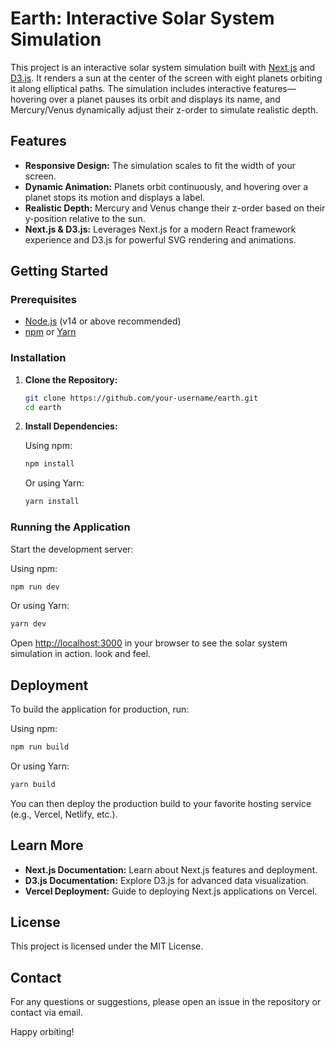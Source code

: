 # Earth: Interactive Solar System Simulation

This project is an interactive solar system simulation built with [Next.js](https://nextjs.org) and [D3.js](https://d3js.org). It renders a sun at the center of the screen with eight planets orbiting it along elliptical paths. The simulation includes interactive features—hovering over a planet pauses its orbit and displays its name, and Mercury/Venus dynamically adjust their z-order to simulate realistic depth.

## Features

- **Responsive Design:** The simulation scales to fit the width of your screen.
- **Dynamic Animation:** Planets orbit continuously, and hovering over a planet stops its motion and displays a label.
- **Realistic Depth:** Mercury and Venus change their z-order based on their y-position relative to the sun.
- **Next.js & D3.js:** Leverages Next.js for a modern React framework experience and D3.js for powerful SVG rendering and animations.

## Getting Started

### Prerequisites

- [Node.js](https://nodejs.org/) (v14 or above recommended)
- [npm](https://www.npmjs.com/) or [Yarn](https://yarnpkg.com/)

### Installation

1. **Clone the Repository:**

   ```bash
   git clone https://github.com/your-username/earth.git
   cd earth
   ```

2. **Install Dependencies:**

   Using npm:

   ```bash
   npm install
   ```

   Or using Yarn:

   ```bash
   yarn install
   ```

### Running the Application

Start the development server:

Using npm:

```bash
npm run dev
```

Or using Yarn:

```bash
yarn dev
```

Open [http://localhost:3000](http://localhost:3000) in your browser to see the solar system simulation in action.
look and feel.

## Deployment

To build the application for production, run:

Using npm:

```bash
npm run build
```

Or using Yarn:

```bash
yarn build
```

You can then deploy the production build to your favorite hosting service (e.g., Vercel, Netlify, etc.).

## Learn More

- **Next.js Documentation:** Learn about Next.js features and deployment.
- **D3.js Documentation:** Explore D3.js for advanced data visualization.
- **Vercel Deployment:** Guide to deploying Next.js applications on Vercel.

## License

This project is licensed under the MIT License.

## Contact

For any questions or suggestions, please open an issue in the repository or contact via email.

Happy orbiting!

